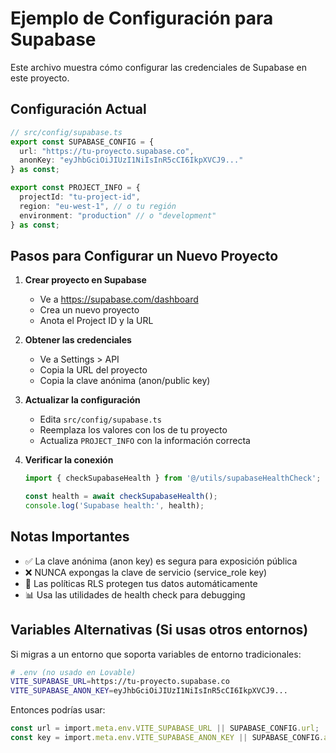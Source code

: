 
# Ejemplo de Configuración para Supabase

Este archivo muestra cómo configurar las credenciales de Supabase en este proyecto.

## Configuración Actual

```typescript
// src/config/supabase.ts
export const SUPABASE_CONFIG = {
  url: "https://tu-proyecto.supabase.co",
  anonKey: "eyJhbGciOiJIUzI1NiIsInR5cCI6IkpXVCJ9..."
} as const;

export const PROJECT_INFO = {
  projectId: "tu-project-id",
  region: "eu-west-1", // o tu región
  environment: "production" // o "development"
} as const;
```

## Pasos para Configurar un Nuevo Proyecto

1. **Crear proyecto en Supabase**
   - Ve a https://supabase.com/dashboard
   - Crea un nuevo proyecto
   - Anota el Project ID y la URL

2. **Obtener las credenciales**
   - Ve a Settings > API
   - Copia la URL del proyecto
   - Copia la clave anónima (anon/public key)

3. **Actualizar la configuración**
   - Edita `src/config/supabase.ts`
   - Reemplaza los valores con los de tu proyecto
   - Actualiza `PROJECT_INFO` con la información correcta

4. **Verificar la conexión**
   ```typescript
   import { checkSupabaseHealth } from '@/utils/supabaseHealthCheck';
   
   const health = await checkSupabaseHealth();
   console.log('Supabase health:', health);
   ```

## Notas Importantes

- ✅ La clave anónima (anon key) es segura para exposición pública
- ❌ NUNCA expongas la clave de servicio (service_role key)
- 🔧 Las políticas RLS protegen tus datos automáticamente
- 📊 Usa las utilidades de health check para debugging

## Variables Alternativas (Si usas otros entornos)

Si migras a un entorno que soporta variables de entorno tradicionales:

```bash
# .env (no usado en Lovable)
VITE_SUPABASE_URL=https://tu-proyecto.supabase.co
VITE_SUPABASE_ANON_KEY=eyJhbGciOiJIUzI1NiIsInR5cCI6IkpXVCJ9...
```

Entonces podrías usar:
```typescript
const url = import.meta.env.VITE_SUPABASE_URL || SUPABASE_CONFIG.url;
const key = import.meta.env.VITE_SUPABASE_ANON_KEY || SUPABASE_CONFIG.anonKey;
```

